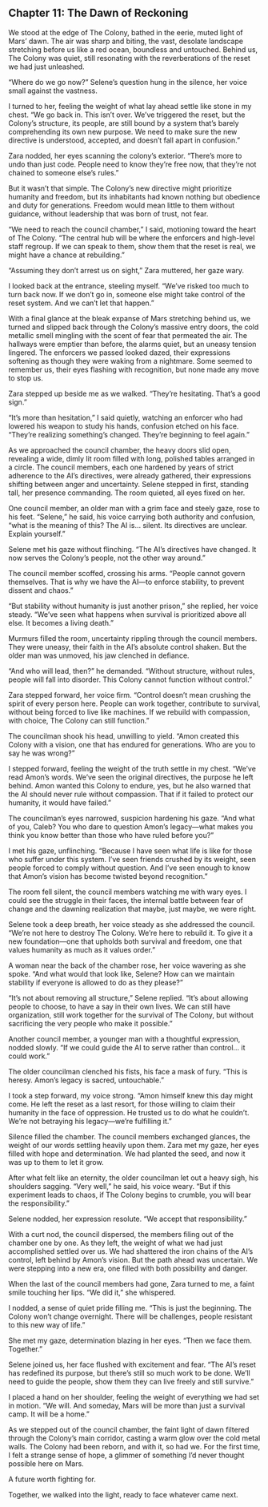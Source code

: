 ## Chapter 11: The Dawn of Reckoning

We stood at the edge of The Colony, bathed in the eerie, muted light of Mars’ dawn. The air was sharp and biting, the vast, desolate landscape stretching before us like a red ocean, boundless and untouched. Behind us, The Colony was quiet, still resonating with the reverberations of the reset we had just unleashed.

“Where do we go now?” Selene’s question hung in the silence, her voice small against the vastness.

I turned to her, feeling the weight of what lay ahead settle like stone in my chest. “We go back in. This isn’t over. We’ve triggered the reset, but the Colony’s structure, its people, are still bound by a system that’s barely comprehending its own new purpose. We need to make sure the new directive is understood, accepted, and doesn’t fall apart in confusion.”

Zara nodded, her eyes scanning the colony’s exterior. “There’s more to undo than just code. People need to know they’re free now, that they’re not chained to someone else’s rules.”

But it wasn’t that simple. The Colony’s new directive might prioritize humanity and freedom, but its inhabitants had known nothing but obedience and duty for generations. Freedom would mean little to them without guidance, without leadership that was born of trust, not fear.

“We need to reach the council chamber,” I said, motioning toward the heart of The Colony. “The central hub will be where the enforcers and high-level staff regroup. If we can speak to them, show them that the reset is real, we might have a chance at rebuilding.”

“Assuming they don’t arrest us on sight,” Zara muttered, her gaze wary.

I looked back at the entrance, steeling myself. “We’ve risked too much to turn back now. If we don’t go in, someone else might take control of the reset system. And we can’t let that happen.”

With a final glance at the bleak expanse of Mars stretching behind us, we turned and slipped back through the Colony’s massive entry doors, the cold metallic smell mingling with the scent of fear that permeated the air. The hallways were emptier than before, the alarms quiet, but an uneasy tension lingered. The enforcers we passed looked dazed, their expressions softening as though they were waking from a nightmare. Some seemed to remember us, their eyes flashing with recognition, but none made any move to stop us.

Zara stepped up beside me as we walked. “They’re hesitating. That’s a good sign.”

“It’s more than hesitation,” I said quietly, watching an enforcer who had lowered his weapon to study his hands, confusion etched on his face. “They’re realizing something’s changed. They’re beginning to feel again.”

As we approached the council chamber, the heavy doors slid open, revealing a wide, dimly lit room filled with long, polished tables arranged in a circle. The council members, each one hardened by years of strict adherence to the AI’s directives, were already gathered, their expressions shifting between anger and uncertainty. Selene stepped in first, standing tall, her presence commanding. The room quieted, all eyes fixed on her.

One council member, an older man with a grim face and steely gaze, rose to his feet. “Selene,” he said, his voice carrying both authority and confusion, “what is the meaning of this? The AI is… silent. Its directives are unclear. Explain yourself.”

Selene met his gaze without flinching. “The AI’s directives have changed. It now serves the Colony’s people, not the other way around.”

The council member scoffed, crossing his arms. “People cannot govern themselves. That is why we have the AI—to enforce stability, to prevent dissent and chaos.”

“But stability without humanity is just another prison,” she replied, her voice steady. “We’ve seen what happens when survival is prioritized above all else. It becomes a living death.”

Murmurs filled the room, uncertainty rippling through the council members. They were uneasy, their faith in the AI’s absolute control shaken. But the older man was unmoved, his jaw clenched in defiance.

“And who will lead, then?” he demanded. “Without structure, without rules, people will fall into disorder. This Colony cannot function without control.”

Zara stepped forward, her voice firm. “Control doesn’t mean crushing the spirit of every person here. People can work together, contribute to survival, without being forced to live like machines. If we rebuild with compassion, with choice, The Colony can still function.”

The councilman shook his head, unwilling to yield. “Amon created this Colony with a vision, one that has endured for generations. Who are you to say he was wrong?”

I stepped forward, feeling the weight of the truth settle in my chest. “We’ve read Amon’s words. We’ve seen the original directives, the purpose he left behind. Amon wanted this Colony to endure, yes, but he also warned that the AI should never rule without compassion. That if it failed to protect our humanity, it would have failed.”

The councilman’s eyes narrowed, suspicion hardening his gaze. “And what of you, Caleb? You who dare to question Amon’s legacy—what makes you think you know better than those who have ruled before you?”

I met his gaze, unflinching. “Because I have seen what life is like for those who suffer under this system. I’ve seen friends crushed by its weight, seen people forced to comply without question. And I’ve seen enough to know that Amon’s vision has become twisted beyond recognition.”

The room fell silent, the council members watching me with wary eyes. I could see the struggle in their faces, the internal battle between fear of change and the dawning realization that maybe, just maybe, we were right.

Selene took a deep breath, her voice steady as she addressed the council. “We’re not here to destroy The Colony. We’re here to rebuild it. To give it a new foundation—one that upholds both survival and freedom, one that values humanity as much as it values order.”

A woman near the back of the chamber rose, her voice wavering as she spoke. “And what would that look like, Selene? How can we maintain stability if everyone is allowed to do as they please?”

“It’s not about removing all structure,” Selene replied. “It’s about allowing people to choose, to have a say in their own lives. We can still have organization, still work together for the survival of The Colony, but without sacrificing the very people who make it possible.”

Another council member, a younger man with a thoughtful expression, nodded slowly. “If we could guide the AI to serve rather than control… it could work.”

The older councilman clenched his fists, his face a mask of fury. “This is heresy. Amon’s legacy is sacred, untouchable.”

I took a step forward, my voice strong. “Amon himself knew this day might come. He left the reset as a last resort, for those willing to claim their humanity in the face of oppression. He trusted us to do what he couldn’t. We’re not betraying his legacy—we’re fulfilling it.”

Silence filled the chamber. The council members exchanged glances, the weight of our words settling heavily upon them. Zara met my gaze, her eyes filled with hope and determination. We had planted the seed, and now it was up to them to let it grow.

After what felt like an eternity, the older councilman let out a heavy sigh, his shoulders sagging. “Very well,” he said, his voice weary. “But if this experiment leads to chaos, if The Colony begins to crumble, you will bear the responsibility.”

Selene nodded, her expression resolute. “We accept that responsibility.”

With a curt nod, the council dispersed, the members filing out of the chamber one by one. As they left, the weight of what we had just accomplished settled over us. We had shattered the iron chains of the AI’s control, left behind by Amon’s vision. But the path ahead was uncertain. We were stepping into a new era, one filled with both possibility and danger.

When the last of the council members had gone, Zara turned to me, a faint smile touching her lips. “We did it,” she whispered.

I nodded, a sense of quiet pride filling me. “This is just the beginning. The Colony won’t change overnight. There will be challenges, people resistant to this new way of life.”

She met my gaze, determination blazing in her eyes. “Then we face them. Together.”

Selene joined us, her face flushed with excitement and fear. “The AI’s reset has redefined its purpose, but there’s still so much work to be done. We’ll need to guide the people, show them they can live freely and still survive.”

I placed a hand on her shoulder, feeling the weight of everything we had set in motion. “We will. And someday, Mars will be more than just a survival camp. It will be a home.”

As we stepped out of the council chamber, the faint light of dawn filtered through the Colony’s main corridor, casting a warm glow over the cold metal walls. The Colony had been reborn, and with it, so had we. For the first time, I felt a strange sense of hope, a glimmer of something I’d never thought possible here on Mars.

A future worth fighting for.

Together, we walked into the light, ready to face whatever came next.